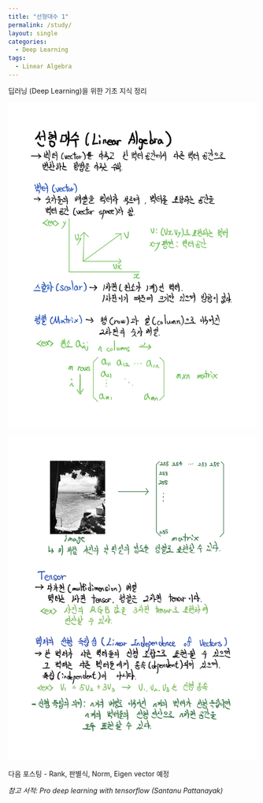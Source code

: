```yaml
---
title: "선형대수 1"
permalink: /study/
layout: single
categories:
  - Deep Learning
tags:
  - Linear Algebra
---
```




딥러닝 (Deep Learning)을 위한 기초 지식 정리

![Page1](../images/2022-09-28-second/Page1.png)

![Page2](../images/2022-09-28-second/Page2.png)

다음 포스팅 - Rank, 판별식, Norm, Eigen vector 예정



*참고 서적:* *Pro deep learning with tensorflow (Santanu Pattanayak)*
